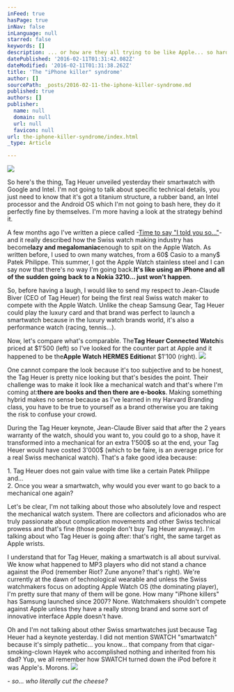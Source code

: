 ```yaml
---
inFeed: true
hasPage: true
inNav: false
inLanguage: null
starred: false
keywords: []
description: ... or how are they all trying to be like Apple... so hard...
datePublished: '2016-02-11T01:31:42.082Z'
dateModified: '2016-02-11T01:31:38.262Z'
title: 'The "iPhone killer" syndrome'
author: []
sourcePath: _posts/2016-02-11-the-iphone-killer-syndrome.md
published: true
authors: []
publisher:
  name: null
  domain: null
  url: null
  favicon: null
url: the-iphone-killer-syndrome/index.html
_type: Article

---
```

![](https://s3-us-west-2.amazonaws.com/the-grid-img/p/cf469996df1fe30e39842591238c57427a9c7316.jpg)

So here's the thing, Tag Heuer unveiled yesterday their smartwatch with Google and Intel. I'm not going to talk about specific technical details, you just need to know that it's got a titanium structure, a rubber band, an Intel processor and the Android OS which I'm not going to bash here, they do it perfectly fine by themselves. I'm more having a look at the strategy behind it.

A few months ago I've written a piece called -[Time to say "I told you so..."][0]- and it really described how the Swiss watch making industry has become**lazy and megalomaniac**enough to spit on the Apple Watch. As written before, I used to own many watches, from a 60$ Casio to a many$ Patek Philippe. This summer, I got the Apple Watch stainless steel and I can say now that there's no way I'm going back.**It's like using an iPhone and all of the sudden going back to a Nokia 3210... just won't happen**.

So, before having a laugh, I would like to send my respect to Jean-Claude Biver (CEO of Tag Heuer) for being the first real Swiss watch maker to compete with the Apple Watch. Unlike the cheap Samsung Gear, Tag Heuer could play the luxury card and that brand was perfect to launch a smartwatch because in the luxury watch brands world, it's also a performance watch (racing, tennis...). 

Now, let's compare what's comparable. The**Tag Heuer Connected Watch**is priced at $1'500 (left) so I've looked for the counter part at Apple and it happened to be the**Apple Watch HERMES Edition**at $1'100 (right).
![](https://s3-us-west-2.amazonaws.com/the-grid-img/p/e226df104eb19e66ffcb7ab4e946b1eaa5fe0295.jpg)

One cannot compare the look because it's too subjective and to be honest, the Tag Heuer is pretty nice looking but that's besides the point. Their challenge was to make it look like a mechanical watch and that's where I'm coming at:**there are books and then there are e-books**. Making something hybrid makes no sense because as I've learned in my Harvard Branding class, you have to be true to yourself as a brand otherwise you are taking the risk to confuse your crowd.

During the Tag Heuer keynote, Jean-Claude Biver said that after the 2 years warranty of the watch, should you want to, you could go to a shop, have it transformed into a mechanical for an extra 1'500$ so at the end, your Tag Heuer would have costed 3'000$ (which to be faire, is an average price for a real Swiss mechanical watch). That's a fake good idea because:

1\. Tag Heuer does not gain value with time like a certain Patek Philippe and...  
2\. Once you wear a smartwatch, why would you ever want to go back to a mechanical one again?

Let's be clear, I'm not talking about those who absolutely love and respect the mechanical watch system. There are collectors and aficionados who are truly passionate about complication movements and other Swiss technical prowess and that's fine (those people don't buy Tag Heuer anyway). I'm talking about who Tag Heuer is going after: that's right, the same target as Apple wrists. 

I understand that for Tag Heuer, making a smartwatch is all about survival. We know what happened to MP3 players who did not stand a chance against the iPod (remember Riot? Zune anyone? that's right). We're currently at the dawn of technological wearable and unless the Swiss watchmakers focus on adopting Apple Watch OS (the dominating player), I'm pretty sure that many of them will be gone. How many "iPhone killers" has Samsung launched since 2007? None. Watchmakers shouldn't compete against Apple unless they have a really strong brand and some sort of innovative interface Apple doesn't have.

Oh and I'm not talking about other Swiss smartwatches just because Tag Heuer had a keynote yesterday. I did not mention SWATCH "smartwatch" because it's simply pathetic... you know... that company from that cigar-smoking-clown Hayek who accomplished nothing and inherited from his dad? Yup, we all remember how SWATCH turned down the iPod before it was Apple's. Morons.
![](https://s3-us-west-2.amazonaws.com/the-grid-img/p/a06a50a7e4b832777382affa739ad11644616c89.jpg)

_- so... who literally cut the cheese?_

[0]: https://www.linkedin.com/pulse/time-say-i-told-you-so-nicolas-hou